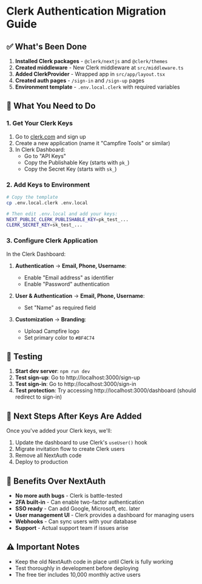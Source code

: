# Clerk Authentication Migration Guide

## ✅ What's Been Done

1. **Installed Clerk packages** - `@clerk/nextjs` and `@clerk/themes`
2. **Created middleware** - New Clerk middleware at `src/middleware.ts`
3. **Added ClerkProvider** - Wrapped app in `src/app/layout.tsx`
4. **Created auth pages** - `/sign-in` and `/sign-up` pages
5. **Environment template** - `.env.local.clerk` with required variables

## 🔧 What You Need to Do

### 1. Get Your Clerk Keys
1. Go to [clerk.com](https://clerk.com) and sign up
2. Create a new application (name it "Campfire Tools" or similar)
3. In Clerk Dashboard:
   - Go to "API Keys"
   - Copy the Publishable Key (starts with `pk_`)
   - Copy the Secret Key (starts with `sk_`)

### 2. Add Keys to Environment
```bash
# Copy the template
cp .env.local.clerk .env.local

# Then edit .env.local and add your keys:
NEXT_PUBLIC_CLERK_PUBLISHABLE_KEY=pk_test_...
CLERK_SECRET_KEY=sk_test_...
```

### 3. Configure Clerk Application
In the Clerk Dashboard:
1. **Authentication** → **Email, Phone, Username**:
   - Enable "Email address" as identifier
   - Enable "Password" authentication
   
2. **User & Authentication** → **Email, Phone, Username**:
   - Set "Name" as required field
   
3. **Customization** → **Branding**:
   - Upload Campfire logo
   - Set primary color to `#BF4C74`

## 🚀 Testing

1. **Start dev server**: `npm run dev`
2. **Test sign-up**: Go to http://localhost:3000/sign-up
3. **Test sign-in**: Go to http://localhost:3000/sign-in
4. **Test protection**: Try accessing http://localhost:3000/dashboard (should redirect to sign-in)

## 📝 Next Steps After Keys Are Added

Once you've added your Clerk keys, we'll:
1. Update the dashboard to use Clerk's `useUser()` hook
2. Migrate invitation flow to create Clerk users
3. Remove all NextAuth code
4. Deploy to production

## 🎯 Benefits Over NextAuth

- **No more auth bugs** - Clerk is battle-tested
- **2FA built-in** - Can enable two-factor authentication
- **SSO ready** - Can add Google, Microsoft, etc. later
- **User management UI** - Clerk provides a dashboard for managing users
- **Webhooks** - Can sync users with your database
- **Support** - Actual support team if issues arise

## ⚠️ Important Notes

- Keep the old NextAuth code in place until Clerk is fully working
- Test thoroughly in development before deploying
- The free tier includes 10,000 monthly active users